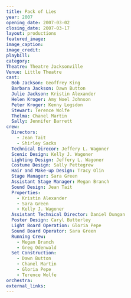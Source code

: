 ```yaml
---
title: Pack of Lies
year: 2007
opening_date: 2007-03-02
closing_date: 2007-03-17
layout: productions
featured_image: 
image_caption:
image_credit:
playbill: 
category: 
Theatre: Theatre Jacksonville
Venue: Little Theatre
cast:
  Bob Jackson: Geoffrey King
  Barbara Jackson: Dawn Button
  Julie Jackson: Kristin Alexander
  Helen Kroger: Amy Noel Johnson
  Peter Kroger: Kenny Logsdon
  Stewart: Terence Wolfe
  Thelma: Chanel Martin
  Sally: Jennifer Barrett
crew:
  Directors: 
    - Jean Tait
    - Shirley Sacks
  Technical Direcor: Jeffery L. Wagoner
  Scenic Design: Kelly J. Wagoner
  Lighting Design: Jeffery L. Wagoner
  Costume Design: Sally Pettegrew
  Hair and Make-up Design: Tracy Olin
  Stage Manager: Sara Green
  Assistant Stage Manager: Megan Branch
  Sound Design: Jean Tait
  Properties: 
    - Kristin Alexander
    - Sara Green
    - Kelly J. Wagoner
  Assistant Technical Director: Daniel Dungan
  Poster Design: Caryl Butterley
  Light Board Operation: Gloria Pepe
  Sound Board Operator: Sara Green
  Running Crew: 
    - Megan Branch
    - Greg Odenwald
  Set Construction: 
    - Dawn Button
    - Chanel Martin
    - Gloria Pepe
    - Terence Wolfe
orchestra:
external_links:
---
```

